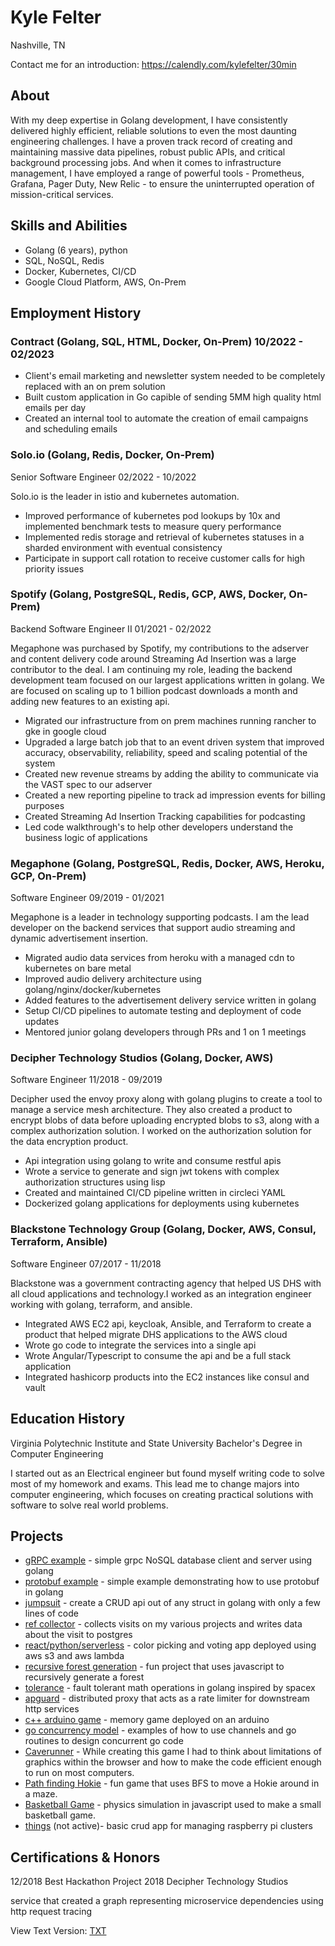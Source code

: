 # Kyle Felter

Nashville, TN

Contact me for an introduction: https://calendly.com/kylefelter/30min

## About

With my deep expertise in Golang development, I have consistently delivered highly efficient, reliable solutions to even the most daunting engineering challenges. I have a proven track record of creating and maintaining massive data pipelines, robust public APIs, and critical background processing jobs. And when it comes to infrastructure management, I have employed a range of powerful tools - Prometheus, Grafana, Pager Duty, New Relic - to ensure the uninterrupted operation of mission-critical services.

## Skills and Abilities

- Golang (6 years), python
- SQL, NoSQL, Redis
- Docker, Kubernetes, CI/CD
- Google Cloud Platform, AWS, On-Prem

## Employment History

### Contract (Golang, SQL, HTML, Docker, On-Prem) 10/2022 - 02/2023

* Client's email marketing and newsletter system needed to be completely replaced with an on prem solution
* Built custom application in Go capible of sending 5MM high quality html emails per day
* Created an internal tool to automate the creation of email campaigns and scheduling emails

### Solo.io (Golang, Redis, Docker, On-Prem)
Senior Software Engineer 02/2022 - 10/2022

Solo.io is the leader in istio and kubernetes automation.

* Improved performance of kubernetes pod lookups by 10x and implemented benchmark tests to measure query performance
* Implemented redis storage and retrieval of kubernetes statuses in a sharded environment with eventual consistency
* Participate in support call rotation to receive customer calls for high priority issues
 
### Spotify (Golang, PostgreSQL, Redis, GCP, AWS, Docker, On-Prem)
Backend Software Engineer II  01/2021 - 02/2022

Megaphone was purchased by Spotify, my contributions to the adserver and content delivery code around Streaming Ad Insertion was a large contributor to the deal. I am continuing my role, leading the backend development team focused on our largest applications written in golang. We are focused on scaling up to 1 billion podcast downloads a month and adding new features to an existing api.

* Migrated our infrastructure from on prem machines running rancher to gke in google cloud
* Upgraded a large batch job that to an event driven system that improved accuracy, observability, reliability, speed and scaling potential of the system
* Created new revenue streams by adding the ability to communicate via the VAST spec to our adserver
* Created a new reporting pipeline to track ad impression events for billing purposes 
* Created Streaming Ad Insertion Tracking capabilities for podcasting
* Led code walkthrough's to help other developers understand the business logic of applications

### Megaphone (Golang, PostgreSQL, Redis, Docker, AWS, Heroku, GCP, On-Prem)
Software Engineer 09/2019 - 01/2021

Megaphone is a leader in technology supporting podcasts. I am the lead developer on the backend services that
support audio streaming and dynamic advertisement insertion.

* Migrated audio data services from heroku with a managed cdn to kubernetes on bare metal
* Improved audio delivery architecture using golang/nginx/docker/kubernetes
* Added features to the advertisement delivery service written in golang
* Setup CI/CD pipelines to automate testing and deployment of code updates
* Mentored junior golang developers through PRs and 1 on 1 meetings

### Decipher Technology Studios (Golang, Docker, AWS)
Software Engineer 11/2018 - 09/2019

Decipher used the envoy proxy along with golang plugins to create a tool to manage a service mesh architecture. They also created a product to encrypt blobs of data before uploading encrypted blobs to s3, along with a complex authorization solution. I worked on the authorization solution for the data encryption product.

* Api integration using golang to write and consume restful apis
* Wrote a service to generate and sign jwt tokens with complex authorization structures using lisp
* Created and maintained CI/CD pipeline written in circleci YAML
* Dockerized golang applications for deployments using kubernetes

### Blackstone Technology Group (Golang, Docker, AWS, Consul, Terraform, Ansible)
Software Engineer 07/2017 - 11/2018

Blackstone was a government contracting agency that helped US DHS with all cloud applications and technology.I worked as an integration engineer working with golang, terraform, and ansible.

* Integrated AWS EC2 api, keycloak, Ansible, and Terraform to create a product that helped migrate DHS applications to the AWS cloud
* Wrote go code to integrate the services into a single api
* Wrote Angular/Typescript to consume the api and be a full stack application
* Integrated hashicorp products into the EC2 instances like consul and vault

## Education History

Virginia Polytechnic Institute and State University 
Bachelor's Degree in Computer Engineering

I started out as an Electrical engineer but found myself writing code to solve most of my homework and exams. This
lead me to change majors into computer engineering, which focuses on creating practical solutions with software to
solve real world problems.

## Projects
* [gRPC example](https://github.com/kfelter/grpc-example) - simple grpc NoSQL database client and server using golang
* [protobuf example](https://github.com/kfelter/protobuf-example) - simple example demonstrating how to use protobuf in golang
* [jumpsuit](https://github.com/kfelter/jumpsuit) - create a CRUD api out of any struct in golang with only a few lines of code
* [ref collector](https://github.com/kfelter/ref_collector) - collects visits on my various projects and writes data about the visit to postgres
* [react/python/serverless](http://hueput.kfelter.com) - color picking and voting app deployed using aws s3 and aws lambda
* [recursive forest generation](http://forest.kfelter.com) - fun project that uses javascript to recursively generate a forest
* [tolerance](https://github.com/kfelter/tolerance) - fault tolerant math operations in golang inspired by spacex
* [apguard](https://github.com/kfelter/apguard) - distributed proxy that acts as a rate limiter for downstream http services
* [c++ arduino game](https://youtu.be/zAuerOaZ_Z8) - memory game deployed on an arduino
* [go concurrency model](https://github.com/kfelter/go_concurrency_example) - examples of how to use channels and go routines to design concurrent go code
* [Caverunner](https://filebox.ece.vt.edu/~mhsiao/video_game/proj2016/kyle_felter.html) - While creating this game I had to think about limitations of graphics within the browser and how to make the code efficient enough to run on most computers.
* [Path finding Hokie](https://filebox.ece.vt.edu/~mhsiao/video_game/proj2016/Proj8_4.html) - fun game that uses BFS to move a Hokie around in a maze.
* [Basketball Game](https://filebox.ece.vt.edu/~mhsiao/video_game/proj2016/Proj5_4.html) - physics simulation in javascript used to make a small basketball game.
* [things](https://github.com/kfelter/termpi) (not active)- basic crud app for managing raspberry pi clusters


## Certifications & Honors

12/2018 Best Hackathon Project 2018 Decipher Technology
Studios

service that created a graph representing microservice dependencies using http request tracing


View Text Version: [TXT](README.md?raw=true)
